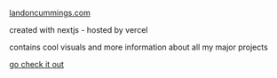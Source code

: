 [landoncummings.com](https://landoncummings.com)

created with nextjs - hosted by vercel

contains cool visuals and more information about all my major projects

[go check it out](https://landoncummings.com)